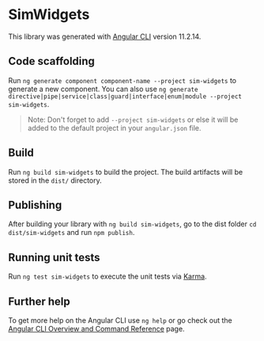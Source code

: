 # SimWidgets

This library was generated with [Angular CLI](https://github.com/angular/angular-cli) version 11.2.14.

## Code scaffolding

Run `ng generate component component-name --project sim-widgets` to generate a new component. You can also use `ng generate directive|pipe|service|class|guard|interface|enum|module --project sim-widgets`.
> Note: Don't forget to add `--project sim-widgets` or else it will be added to the default project in your `angular.json` file. 

## Build

Run `ng build sim-widgets` to build the project. The build artifacts will be stored in the `dist/` directory.

## Publishing

After building your library with `ng build sim-widgets`, go to the dist folder `cd dist/sim-widgets` and run `npm publish`.

## Running unit tests

Run `ng test sim-widgets` to execute the unit tests via [Karma](https://karma-runner.github.io).

## Further help

To get more help on the Angular CLI use `ng help` or go check out the [Angular CLI Overview and Command Reference](https://angular.io/cli) page.
